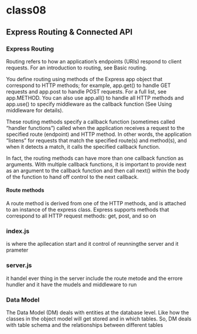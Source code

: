 # class08

## Express Routing & Connected API

### Express Routing

Routing refers to how an application’s endpoints (URIs) respond to client requests. For an introduction to routing, see Basic routing.

You define routing using methods of the Express app object that correspond to HTTP methods; for example, app.get() to handle GET requests and app.post to handle POST requests. For a full list, see app.METHOD. You can also use app.all() to handle all HTTP methods and app.use() to specify middleware as the callback function (See Using middleware for details).

These routing methods specify a callback function (sometimes called “handler functions”) called when the application receives a request to the specified route (endpoint) and HTTP method. In other words, the application “listens” for requests that match the specified route(s) and method(s), and when it detects a match, it calls the specified callback function.

In fact, the routing methods can have more than one callback function as arguments. With multiple callback functions, it is important to provide next as an argument to the callback function and then call next() within the body of the function to hand off control to the next callback.

#### Route methods

A route method is derived from one of the HTTP methods, and is attached to an instance of the express class.
Express supports methods that correspond to all HTTP request methods: get, post, and so on

### index.js

is where the apllecation start and it control of reunningthe server and it prameter

### server.js

it handel ever thing in the server include the route metode and the errore hundler and it have the mudels and middleware to run

### Data Model

The Data Model (DM) deals with entities at the database level. Like how the classes in the object model will get stored and in which tables. So, DM deals with table schema and the relationships between different tables

